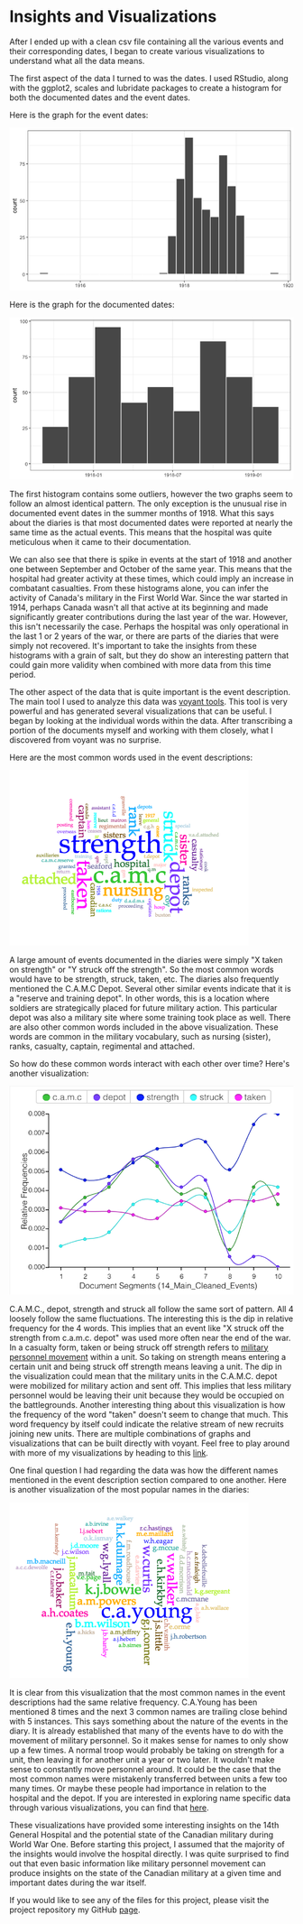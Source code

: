 # Insights and Visualizations

After I ended up with a clean csv file containing all the various events and their corresponding dates, I began to create various visualizations to understand what all the data means.

The first aspect of the data I turned to was the dates. I used RStudio, along with the ggplot2, scales and lubridate packages to create a histogram for both the documented dates and the event dates.

Here is the graph for the event dates:

![Histogram file](https://github.com/AlexeiTipenko/HIST3814O_Project_Repo/blob/master/visualizations/Event_Date_Histogram.png?raw=true)

Here is the graph for the documented dates:

![Histogram file](https://github.com/AlexeiTipenko/HIST3814O_Project_Repo/blob/master/visualizations/Doc_Date_Histogram.png?raw=true)

The first histogram contains some outliers, however the two graphs seem to follow an almost identical pattern. The only exception is the unusual rise in documented event dates in the summer months of 1918. What this says about the diaries is that most documented dates were reported at nearly the same time as the actual events. This means that the hospital was quite meticulous when it came to their documentation.

We can also see that there is spike in events at the start of 1918 and another one between September and October of the same year. This means that the hospital had greater activity at these times, which could imply an increase in combatant casualties. From these histograms alone, you can infer the activity of Canada's military in the First World War. Since the war started in 1914, perhaps Canada wasn't all that active at its beginning and made significantly greater contributions during the last year of the war. However, this isn't necessarily the case. Perhaps the hospital was only operational in the last 1 or 2 years of the war, or there are parts of the diaries that were simply not recovered. It's important to take the insights from these histograms with a grain of salt, but they do show an interesting pattern that could gain more validity when combined with more data from this time period.

The other aspect of the data that is quite important is the event description. The main tool I used to analyze this data was [voyant tools](http://voyant-tools.org/). This tool is very powerful and has generated several visualizations that can be useful. I began by looking at the individual words within the data. After transcribing a portion of the documents myself and working with them closely, what I discovered from voyant was no surprise.

Here are the most common words used in the event descriptions:

![Cirrus](https://github.com/AlexeiTipenko/HIST3814O_Project_Repo/blob/master/visualizations/word_cirrus.png?raw=true)

A large amount of events documented in the diaries were simply "X taken on strength" or "Y struck off the strength". So the most common words would have to be strength, struck, taken, etc. The diaries also frequently mentioned the C.A.M.C Depot. Several other similar events indicate that it is a "reserve and training depot". In other words, this is a location where soldiers are strategically placed for future military action. This particular depot was also a military site where some training took place as well. There are also other common words included in the above visualization. These words are common in the military vocabulary, such as nursing (sister), ranks, casualty, captain, regimental and attached.

So how do these common words interact with each other over time? Here's another visualization:

![Line graph](https://github.com/AlexeiTipenko/HIST3814O_Project_Repo/blob/master/visualizations/word_trends.png?raw=true)

C.A.M.C., depot, strength and struck all follow the same sort of pattern. All 4 loosely follow the same fluctuations. The interesting this is the dip in relative frequency for the 4 words. This implies that an event like "X struck off the strength from c.a.m.c. depot" was used more often near the end of the war. In a casualty form, taken or being struck off strength refers to [military personnel movement](https://www.bac-lac.gc.ca/eng/discover/military-heritage/first-world-war/Pages/read-service-record-casualty-form.aspx) within a unit. So taking on strength means entering a certain unit and being struck off strength means leaving a unit. The dip in the visualization could mean that the military units in the C.A.M.C. depot were mobilized for military action and sent off. This implies that less military personnel would be leaving their unit because they would be occupied on the battlegrounds. Another interesting thing about this visualization is how the frequency of the word "taken" doesn't seem to change that much. This word frequency by itself could indicate the relative stream of new recruits joining new units. There are multiple combinations of graphs and visualizations that can be built directly with voyant. Feel free to play around with more of my visualizations by heading to this [link](http://voyant-tools.org/?corpus=99dfaee28e430b5efe8b5105740bde23).

One final question I had regarding the data was how the different names mentioned in the event description section compared to one another. Here is another visualization of the most popular names in the diaries:

![Cirrus](https://github.com/AlexeiTipenko/HIST3814O_Project_Repo/blob/master/visualizations/names_cirrus.png?raw=true)

It is clear from this visualization that the most common names in the event descriptions had the same relative frequency. C.A.Young has been mentioned 8 times and the next 3 common names are trailing close behind with 5 instances. This says something about the nature of the events in the diary. It is already established that many of the events have to do with the movement of military personnel. So it makes sense for names to only show up a few times. A normal troop would probably be taking on strength for a unit, then leaving it for another unit a year or two later. It wouldn't make sense to constantly move personnel around. It could be the case that the most common names were mistakenly transferred between units a few too many times. Or maybe these people had importance in relation to the hospital and the depot. If you are interested in exploring name specific data through various visualizations, you can find that [here](http://voyant-tools.org/?corpus=435d9253e10c4fc58957110a9e16fa3c).

These visualizations have provided some interesting insights on the 14th General Hospital and the potential state of the Canadian military during World War One. Before starting this project, I assumed that the majority of the insights would involve the hospital directly. I was quite surprised to find out that even basic information like military personnel movement can produce insights on the state of the Canadian military at a given time and important dates during the war itself.

If you would like to see any of the files for this project, please visit the project repository my GitHub [page](https://github.com/AlexeiTipenko/HIST3814O_Project_Repo).
